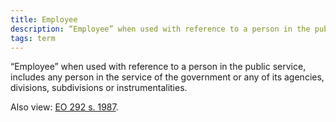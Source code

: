 ```yaml
---
title: Employee
description: “Employee” when used with reference to a person in the public service, includes any person in the service of the government or any of its agencies, divisions, subdivisions or instrumentalities.
tags: term
---
```


“Employee” when used with reference to a person in the public service, includes any person in the service of the government or any of its agencies, divisions, subdivisions or instrumentalities.

Also view: [EO 292 s. 1987](./index.md).
